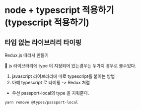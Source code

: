 # node + typescript 적용하기 (typescript 적용하기)

## 타입 없는 라이브러리 타이핑

Redux.js 따라서 만들기

📍 js 라이브러리에 type 이 지정되어 있는경우는 두가지 경우로 볼수있다.
1. javascript 라이브러리에 따로 typescript를 붙이는 방법 
2. 아예 typescript 로 타이핑 -> Redux 처럼

- 우선 passport-local의 type 을 지워준다.

```
yarn remove @types/passport-local
```



